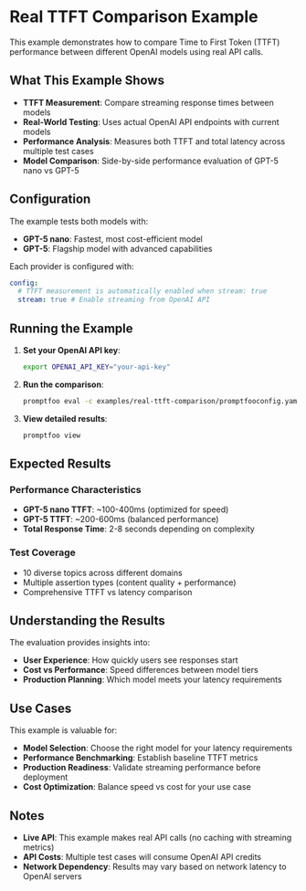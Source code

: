 # Real TTFT Comparison Example

This example demonstrates how to compare Time to First Token (TTFT) performance between different OpenAI models using real API calls.

## What This Example Shows

- **TTFT Measurement**: Compare streaming response times between models
- **Real-World Testing**: Uses actual OpenAI API endpoints with current models
- **Performance Analysis**: Measures both TTFT and total latency across multiple test cases
- **Model Comparison**: Side-by-side performance evaluation of GPT-5 nano vs GPT-5

## Configuration

The example tests both models with:

- **GPT-5 nano**: Fastest, most cost-efficient model
- **GPT-5**: Flagship model with advanced capabilities

Each provider is configured with:

```yaml
config:
  # TTFT measurement is automatically enabled when stream: true
  stream: true # Enable streaming from OpenAI API
```

## Running the Example

1. **Set your OpenAI API key**:

   ```bash
   export OPENAI_API_KEY="your-api-key"
   ```

2. **Run the comparison**:

   ```bash
   promptfoo eval -c examples/real-ttft-comparison/promptfooconfig.yaml
   ```

3. **View detailed results**:
   ```bash
   promptfoo view
   ```

## Expected Results

### Performance Characteristics

- **GPT-5 nano TTFT**: ~100-400ms (optimized for speed)
- **GPT-5 TTFT**: ~200-600ms (balanced performance)
- **Total Response Time**: 2-8 seconds depending on complexity

### Test Coverage

- 10 diverse topics across different domains
- Multiple assertion types (content quality + performance)
- Comprehensive TTFT vs latency comparison

## Understanding the Results

The evaluation provides insights into:

- **User Experience**: How quickly users see responses start
- **Cost vs Performance**: Speed differences between model tiers
- **Production Planning**: Which model meets your latency requirements

## Use Cases

This example is valuable for:

- **Model Selection**: Choose the right model for your latency requirements
- **Performance Benchmarking**: Establish baseline TTFT metrics
- **Production Readiness**: Validate streaming performance before deployment
- **Cost Optimization**: Balance speed vs cost for your use case

## Notes

- **Live API**: This example makes real API calls (no caching with streaming metrics)
- **API Costs**: Multiple test cases will consume OpenAI API credits
- **Network Dependency**: Results may vary based on network latency to OpenAI servers

